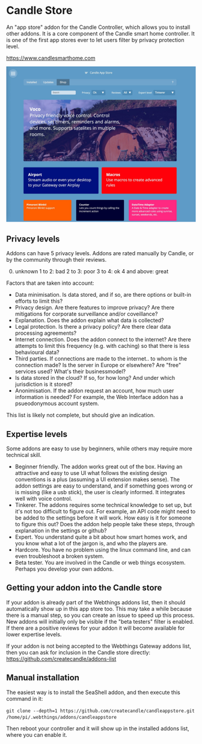 # Candle Store

An "app store" addon for the Candle Controller, which allows you to install other addons. It is a core component of the Candle smart home controller. It is one of the first app stores ever to let users filter by privacy protection level.

https://www.candlesmarthome.com

![Candle store screenshot](screenshot.jpg?raw=true "Candle store screenshot")

## Privacy levels

Addons can have 5 privacy levels. Addons are rated manually by Candle, or by the community through their reviews.

0. unknown
1 to 2: bad
2 to 3: poor
3 to 4: ok
4 and above: great


Factors that are taken into account:
- Data minimisation. Is data stored, and if so, are there options or built-in efforts to limit this?
- Privacy design. Are there features to improve privacy? Are there mitigations for corporate surveillance and/or coveillance?
- Explanation. Does the addon explain what data is collected? 
- Legal protection. Is there a privacy policy? Are there clear data processing agreements?
- Internet connection. Does the addon connect to the internet? Are there attempts to limit this frequency (e.g. with caching) so that there is less behavioural data?
- Third parties. If connections are made to the internet.. to whom is the connection made? Is the server in Europe or elsewhere? Are "free" services used? What's their businessmodel?
- Is data stored in the cloud? If so, for how long? And under which jurisdiction is it stored?
- Anonimisation. If the addon request an account, how much user information is needed? For example, the Web Interface addon has a psueodonymous account system.

This list is likely not complete, but should give an indication.


## Expertise levels

Some addons are easy to use by beginners, while others may require more technical skill.

- Beginner friendly. The addon works great out of the box. Having an attractive and easy to use UI what follows the existing design conventions is a plus (assuming a UI extension makes sense). The addon settings are easy to understand, and if something goes wrong or is missing (like a usb stick), the user is clearly informed. It integrates well with voice control.
- Tinkerer. The addons requires some technical knowledge to set up, but it's not too difficult to figure out. For example, an API code might need to be added to the settings before it will work. How easy is it for someone to figure this out? Does the addon help people take these steps, through explanation in the settings or github?
- Expert. You understand quite a bit about how smart homes work, and you know what a lot of the jargon is, and who the players are. 
- Hardcore. You have no problem using the linux command line, and can even troubleshoot a broken system.
- Beta tester. You are involved in the Candle or web things ecosystem. Perhaps you develop your own addons.



## Getting your addon into the Candle store

If your addon is already part of the Webthings addons list, then it should automatically show up in this app store too. This may take a while because there is a manual step, so you can create an issue to speed up this process. New addons will initially only be visible if the "beta testers" filter is enabled. If there are a positive reviews for your addon it will become available for lower expertise levels.

If your addon is not being accepted to the Webthings Gateway addons list, then you can ask for inclusion in the Candle store directly:
https://github.com/createcandle/addons-list




## Manual installation

The easiest way is to install the SeaShell addon, and then execute this command in it:

`git clone --depth=1 https://github.com/createcandle/candleappstore.git /home/pi/.webthings/addons/candleappstore`

Then reboot your controller and it will show up in the installed addons list, where you can enable it.

